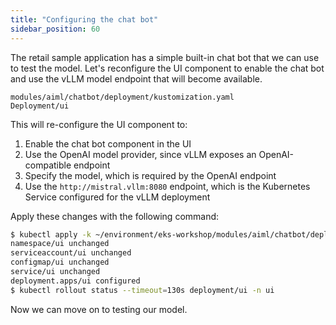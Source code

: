 ```yaml
---
title: "Configuring the chat bot"
sidebar_position: 60
---
```


The retail sample application has a simple built-in chat bot that we can use to test the model. Let's reconfigure the UI component to enable the chat bot and use the vLLM model endpoint that will become available.

```kustomization
modules/aiml/chatbot/deployment/kustomization.yaml
Deployment/ui
```

This will re-configure the UI component to:

1. Enable the chat bot component in the UI
2. Use the OpenAI model provider, since vLLM exposes an OpenAI-compatible endpoint
3. Specify the model, which is required by the OpenAI endpoint
4. Use the `http://mistral.vllm:8080` endpoint, which is the Kubernetes Service configured for the vLLM deployment

Apply these changes with the following command:

```bash
$ kubectl apply -k ~/environment/eks-workshop/modules/aiml/chatbot/deployment
namespace/ui unchanged
serviceaccount/ui unchanged
configmap/ui unchanged
service/ui unchanged
deployment.apps/ui configured
$ kubectl rollout status --timeout=130s deployment/ui -n ui
```

Now we can move on to testing our model.
